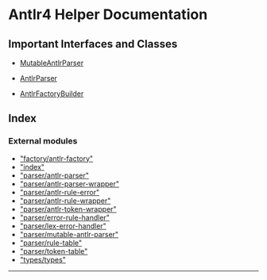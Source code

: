 
Antlr4 Helper Documentation
===========================

Important Interfaces and Classes
--------------------------------

*   [MutableAntlrParser](./classes/_parser_mutable_antlr_parser_.mutableantlrparser.md)
    
*   [AntlrParser](./classes/_parser_antlr_parser_.antlrparser.md)
    
*   [AntlrFactoryBuilder](./classes/_factory_antlr_factory_.antlrfactorybuilder.md)

## Index

### External modules

* ["factory/antlr-factory"](modules/_factory_antlr_factory_.md)
* ["index"](modules/_index_.md)
* ["parser/antlr-parser"](modules/_parser_antlr_parser_.md)
* ["parser/antlr-parser-wrapper"](modules/_parser_antlr_parser_wrapper_.md)
* ["parser/antlr-rule-error"](modules/_parser_antlr_rule_error_.md)
* ["parser/antlr-rule-wrapper"](modules/_parser_antlr_rule_wrapper_.md)
* ["parser/antlr-token-wrapper"](modules/_parser_antlr_token_wrapper_.md)
* ["parser/error-rule-handler"](modules/_parser_error_rule_handler_.md)
* ["parser/lex-error-handler"](modules/_parser_lex_error_handler_.md)
* ["parser/mutable-antlr-parser"](modules/_parser_mutable_antlr_parser_.md)
* ["parser/rule-table"](modules/_parser_rule_table_.md)
* ["parser/token-table"](modules/_parser_token_table_.md)
* ["types/types"](modules/_types_types_.md)

---

